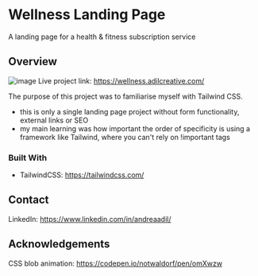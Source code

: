 # Wellness Landing Page
A landing page for a health &amp; fitness subscription service

## Overview
![image](https://user-images.githubusercontent.com/59585900/190049346-fa57e349-2874-47d9-b64c-8d8db29d9baf.png)
Live project link: https://wellness.adilcreative.com/

The purpose of this project was to familiarise myself with Tailwind CSS. 
- this is only a single landing page project without form functionality, external links or SEO
- my main learning was how important the order of specificity is using a framework like Tailwind, where you can't rely on !important tags

### Built With
- TailwindCSS: https://tailwindcss.com/

## Contact
LinkedIn: https://www.linkedin.com/in/andreaadil/

## Acknowledgements
CSS blob animation: https://codepen.io/notwaldorf/pen/omXwzw
